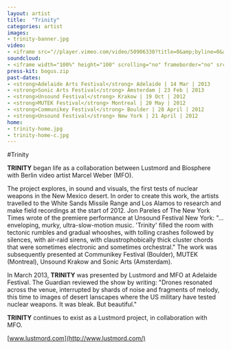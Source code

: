 ```yaml
---
layout: artist
title:  "Trinity"
categories: artist
images:
- trinity-banner.jpg
video:
- <iframe src="//player.vimeo.com/video/50906330?title=0&amp;byline=0&amp;portrait=0&amp;color=ff555d" width="212" height="119" frameborder="0" webkitallowfullscreen mozallowfullscreen allowfullscreen></iframe>
soundcloud:
- <iframe width="100%" height="100" scrolling="no" frameborder="no" src="https://w.soundcloud.com/player/?url=https%3A//api.soundcloud.com/tracks/145512564&amp;color=ff555d&amp;auto_play=false&amp;hide_related=false&amp;show_comments=false&amp;show_user=false&amp;show_reposts=false"></iframe>
press-kit: bogus.zip 
past-dates:
- <strong>Adelaide Arts Festival</strong> Adelaide | 14 Mar | 2013
- <strong>Sonic Arts Festival</strong> Amsterdam | 23 Feb | 2013
- <strong>Unsound Festival</strong> Krakow | 19 Oct | 2012
- <strong>MUTEK Festival</strong> Montreal | 20 May | 2012
- <strong>Communikey Festival</strong> Boulder | 28 April | 2012
- <strong>Unsound Festival</strong> New York | 21 April | 2012
home:
- trinity-home.jpg
- trinity-home-c.jpg
---
```


#Trinity

**TRINITY** began life as a collaboration between Lustmord and Biosphere with Berlin video artist Marcel Weber (MFO). 

The project explores, in sound and visuals, the first tests of nuclear weapons in the New Mexico desert. In order to create this work, the artists travelled to the White Sands Missile Range and Los Alamos to research and make field recordings at the start of 2012. Jon Pareles of The New York Times wrote of the premiere performance at Unsound Festival New York: "… enveloping, murky, ultra-slow-motion music. 'Trinity' filled the room with tectonic rumbles and gradual whooshes, with tolling crashes followed by silences, with air-raid sirens, with claustrophobically thick cluster chords that were sometimes electronic and sometimes orchestral." The work was subsequently presented at Communikey Festival (Boulder), MUTEK (Montreal), Unsound Krakow and Sonic Arts (Amsterdam).

In March 2013, **TRINITY** was presented by Lustmord and MFO at Adelaide Festival. The Guardian reviewed the show by writing: "Drones resonated across the venue, interrupted by shards of noise and fragments of melody, this time to images of desert lanscapes where the US military have tested nuclear weapons. It was bleak. But beautiful."

**TRINITY** continues to exist as a Lustmord project, in collaboration with MFO.

[www.lustmord.com](http://www.lustmord.com/)
